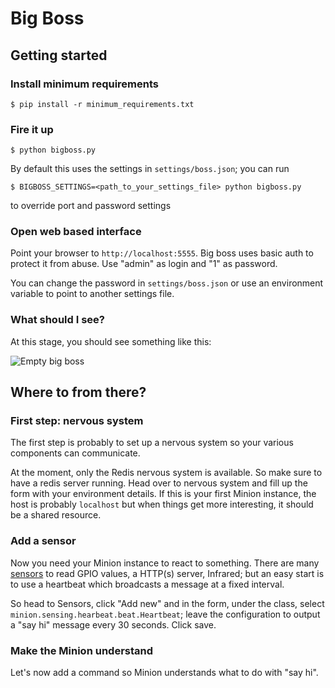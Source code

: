 # Big Boss

## Getting started

### Install minimum requirements

```
$ pip install -r minimum_requirements.txt
```

### Fire it up
```
$ python bigboss.py
```

By default this uses the settings in `settings/boss.json`; you can run
```
$ BIGBOSS_SETTINGS=<path_to_your_settings_file> python bigboss.py
```
to override port and password settings

### Open web based interface

Point your browser to `http://localhost:5555`. Big boss uses basic auth to protect it from abuse. Use "admin" as login and "1" as password.

You can change the password in `settings/boss.json` or use an environment variable to point to another settings file.

### What should I see?

At this stage, you should see something like this:

![Empty big boss](https://cloud.githubusercontent.com/assets/487758/11019774/7775da8c-8643-11e5-885a-56ec7b5493eb.png)

## Where to from there?

### First step: nervous system

The first step is probably to set up a nervous system so your various components can communicate.

At the moment, only the Redis nervous system is available. So make sure to have a redis server running. Head over to nervous system and fill up the form with your environment details. If this is your first Minion instance, the host is probably `localhost` but when things get more interesting, it should be a shared resource.

### Add a sensor

Now you need your Minion instance to react to something. There are many [sensors](../minion/sensing) to read GPIO values, a HTTP(s) server, Infrared; but an easy start is to use a heartbeat which broadcasts a message at a fixed interval.

So head to Sensors, click "Add new" and in the form, under the class, select `minion.sensing.hearbeat.beat.Heartbeat`; leave the configuration to output a "say hi" message every 30 seconds. Click save.

### Make the Minion understand

Let's now add a command so Minion understands what to do with "say hi".


